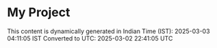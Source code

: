 # My Project

This content is dynamically generated in Indian Time (IST): 2025-03-03 04:11:05 IST
Converted to UTC: 2025-03-02 22:41:05 UTC
